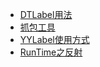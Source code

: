 * [DTLabel用法](DTLabel用法.md)
* [抓包工具](httpszhua-bao.md)
* [YYLabel使用方式](YYLabel使用方式.md)
* [RunTime之反射](RunTime之反射.md)
